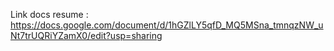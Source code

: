 Link docs resume : https://docs.google.com/document/d/1hGZlLY5qfD_MQ5MSna_tmnqzNW_uNt7trUQRiYZamX0/edit?usp=sharing
